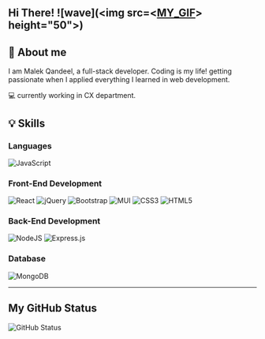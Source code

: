 ## Hi There! ![wave](<img src=<[MY_GIF](https://user-images.githubusercontent.com/74038190/214644152-52f47eb3-5e31-4f47-8758-05c9468d5596.gif)>  height="50">)


## :rocket: About me

I am Malek Qandeel, a full-stack developer. Coding is my life! getting passionate when I applied everything I learned in web development.

:computer: currently working in CX department.

## :bulb: Skills

### Languages
![JavaScript](https://img.shields.io/badge/javascript-%23323330.svg?style=for-the-badge&logo=javascript&logoColor=%23F7DF1E)

### Front-End Development
![React](https://img.shields.io/badge/react-%2320232a.svg?style=for-the-badge&logo=react&logoColor=%2361DAFB)
![jQuery](https://img.shields.io/badge/jquery-%230769AD.svg?style=for-the-badge&logo=jquery&logoColor=white)
![Bootstrap](https://img.shields.io/badge/bootstrap-%238511FA.svg?style=for-the-badge&logo=bootstrap&logoColor=white)
![MUI](https://img.shields.io/badge/MUI-%230081CB.svg?style=for-the-badge&logo=mui&logoColor=white)
![CSS3](https://img.shields.io/badge/css3-%231572B6.svg?style=for-the-badge&logo=css3&logoColor=white)
![HTML5](https://img.shields.io/badge/html5-%23E34F26.svg?style=for-the-badge&logo=html5&logoColor=white)

### Back-End Development
![NodeJS](https://img.shields.io/badge/node.js-6DA55F?style=for-the-badge&logo=node.js&logoColor=white)
![Express.js](https://img.shields.io/badge/express.js-%23404d59.svg?style=for-the-badge&logo=express&logoColor=%2361DAFB)

### Database 
![MongoDB](https://img.shields.io/badge/MongoDB-%234ea94b.svg?style=for-the-badge&logo=mongodb&logoColor=white)

---

## My GitHub Status

![GitHub Status](https://github-readme-stats.vercel.app/api?username=malekqandeel)



